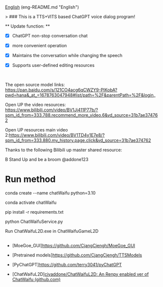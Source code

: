 



[English](eng-README.md "English") (eng-README.md "English")







&gt;  ### This is a TTS+VITS based ChatGPT voice dialog program!





** Update function: **

* [x] ChatGPT non-stop conversation chat

* [x] more convenient operation

* [x] Maintains the conversation while changing the speech

* [x] Supports user-defined editing resources

<br>

The open source model links: https://pan.baidu.com/s/121CO4acg6qCWZY9-PIKobA?pwd=hana&_at_=1678763047948#list/path=%2F&parentPath=%2F&login_  <br>

Open UP the video resources: https://www.bilibili.com/video/BV1Jj411P77b/?spm_id_from=333.788.recommend_more_video.6&vd_source=31b7ae374762  <br>

Open UP resources main video 2:https://www.bilibili.com/video/BV1TD4y1E7e8/?spm_id_from=333.880.my_history.page.click&vd_source=31b7ae374762   <br>

Thanks to the following Bilibili up master shared resource: <br>

B Stand Up and be a broom @addone123



# Run method



conda create --name chatWaifu python=3.10 <br>

conda activate chatWaifu <br>

pip install -r requirements.txt <br>

python ChatWaifuService.py <br>

Run ChatWaifuL2D.exe in ChatWaifuGameL2D <br>







## <span> </span>

- [MoeGoe_GUI]https://github.com/CjangCjengh/MoeGoe_GUI

- [Pretrained models]https://github.com/CjangCjengh/TTSModels

- [PyChatGPT]https://github.com/terry3041/pyChatGPT <br>

- [ChatWaifuL2D][cjyaddone/ChatWaifuL2D:  An Renpy enabled ver of ChatWaifu (github.com)](https://github.com/cjyaddone/ChatWaifuL2D)

 
